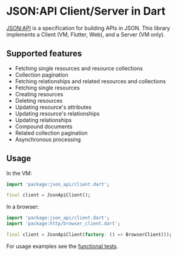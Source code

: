 # JSON:API Client/Server in Dart
[JSON:API](http://jsonapi.org) is a specification for building APIs in JSON. This library implements 
a Client (VM, Flutter, Web), and a Server (VM only).

## Supported features
- Fetching single resources and resource collections
- Collection pagination
- Fetching relationships and related resources and collections
- Fetching single resources
- Creating resources
- Deleting resources
- Updating resource's attributes
- Updating resource's relationships
- Updating relationships
- Compound documents
- Related collection pagination
- Asynchronous processing 

## Usage
In the VM:
```dart
import 'package:json_api/client.dart';

final client = JsonApiClient();
```

In a browser:
```dart
import 'package:json_api/client.dart';
import 'package:http/browser_client.dart';

final client = JsonApiClient(factory: () => BrowserClient());
```

For usage examples see the [functional tests](https://github.com/f3ath/json-api-dart/tree/master/test/functional).